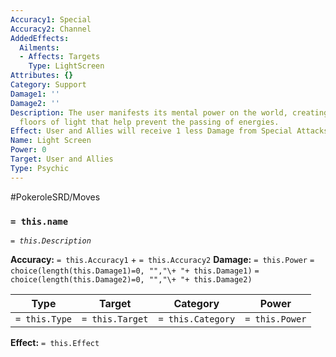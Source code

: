 ```yaml
---
Accuracy1: Special
Accuracy2: Channel
AddedEffects:
  Ailments:
  - Affects: Targets
    Type: LightScreen
Attributes: {}
Category: Support
Damage1: ''
Damage2: ''
Description: The user manifests its mental power on the world, creating walls and
  floors of light that help prevent the passing of energies.
Effect: User and Allies will receive 1 less Damage from Special Attacks. Lasts 4 Rounds.
Name: Light Screen
Power: 0
Target: User and Allies
Type: Psychic
---
```


#PokeroleSRD/Moves

### `= this.name` 
*`= this.Description`*

**Accuracy:** `= this.Accuracy1` + `= this.Accuracy2`
**Damage:** `= this.Power` `= choice(length(this.Damage1)=0, "","\+ "+ this.Damage1)` `= choice(length(this.Damage2)=0, "","\+ "+ this.Damage2)`

| Type          | Target          | Category          | Power          |
| ------------- | --------------- | ----------------  | -------------- |
| `= this.Type` | `= this.Target` | `= this.Category` | `= this.Power` | 

**Effect:** `= this.Effect`